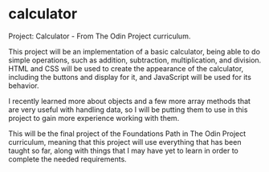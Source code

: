 # calculator
Project: Calculator - From The Odin Project curriculum.

This project will be an implementation of a basic calculator, being able to do
simple operations, such as addition, subtraction, multiplication, and division.
HTML and CSS will be used to create the appearance of the calculator, including
the buttons and display for it, and JavaScript will be used for its behavior.

I recently learned more about objects and a few more array methods that are
very useful with handling data, so I will be putting them to use in this
project to gain more experience working with them.

This will be the final project of the Foundations Path in The Odin Project
curriculum, meaning that this project will use everything that has been taught
so far, along with things that I may have yet to learn in order to complete
the needed requirements.
